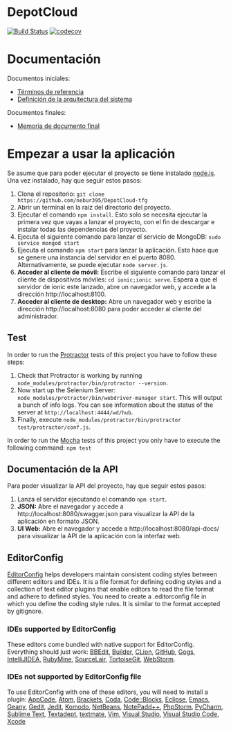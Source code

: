# DepotCloud

[![Build Status](https://travis-ci.com/nebur395/DepotCloud-tfg.svg?token=TeQnRfV979qCVxB8pdn2&branch=master)](https://travis-ci.com/nebur395/DepotCloud-tfg)
[![codecov](https://codecov.io/gh/nebur395/DepotCloud-tfg/branch/master/graph/badge.svg?token=gzD6RFnKbB)](https://codecov.io/gh/nebur395/DepotCloud-tfg)

# Documentación
Documentos iniciales:
* [Términos de referencia](docs/TerminosDeReferencia.md)
* [Definición de la arquitectura del sistema](docs/DefinicionArquitecturaSistema.md)

Documentos finales:
* [Memoria de documento final](docs/Moreno_Jimeno_Rubén_680882_TFG.pdf)

# Empezar a usar la aplicación
Se asume que para poder ejecutar el proyecto se tiene instalado [node.js](http://nodejs.org). Una vez instalado, hay que
seguir estos pasos:

1. Clona el repositorio: `git clone https://github.com/nebur395/DepotCloud-tfg`
1. Abrir un terminal en la raíz del directorio del proyecto.
1. Ejecutar el comando `npm install`. Esto solo se necesita ejecutar la primera vez que vayas a lanzar el proyecto, con 
el fin de descargar e instalar todas las dependencias del proyecto.
1. Ejecuta el siguiente comando para lanzar el servicio de MongoDB: `sudo service mongod start`
1. Ejecuta el comando `npm start` para lanzar la aplicación. Esto hace que se genere una instancia del servidor en el 
puerto 8080. Alternativamente, se puede ejecutar `node server.js`.
1. **Acceder al cliente de móvil:** Escribe el siguiente comando para lanzar el cliente de dispositivos móviles: `cd ionic;ionic serve`.
Espera a que el servidor de ionic este lanzado, abre un navegador web, y accede a la dirección http://localhost:8100.
1. **Acceder al cliente de desktop:** Abre un navegador web y escribe la dirección http://localhost:8080 para poder acceder al cliente del administrador.

## Test
In order to run the [Protractor](http://www.protractortest.org/#/) tests of this project you have to follow these steps:
  1. Check that Protractor is working by running `node_modules/protractor/bin/protractor --version`.
  2. Now start up the Selenium Server: `node_modules/protractor/bin/webdriver-manager start`. This will output a bunch of info logs. You can see information about the status of the server at `http://localhost:4444/wd/hub`.
  3. Finally, execute `node_modules/protractor/bin/protractor test/protractor/conf.js`.
  
In order to run the [Mocha](https://mochajs.org/) tests of this project you only have to execute the following command: `npm test`

## Documentación de la API
Para poder visualizar la API del proyecto, hay que seguir estos pasos:  
1. Lanza el servidor ejecutando el comando `npm start`.
1. **JSON:** Abre el navegador y accede a http://localhost:8080/swagger.json para visualizar la API de la aplicación en formato JSON.
1. **UI Web:** Abre el navegador y accede a http://localhost:8080/api-docs/ para visualizar la API de la aplicación con la interfaz web.

## EditorConfig 
[EditorConfig](http://editorconfig.org/) helps developers maintain consistent coding styles between different editors and IDEs. It is a file format for defining coding styles and a collection of text editor plugins that enable editors to read the file format and adhere to defined styles.
You need to create a .editorconfig file in which you define the coding style rules. It is similar to the format accepted by gitignore.

### IDEs supported by EditorConfig
These editors come bundled with native support for EditorConfig. Everything should just work: [BBEdit](http://www.barebones.com/support/technotes/editorconfig.html), [Builder](https://wiki.gnome.org/Apps/Builder/Features#EditorConfig), [CLion](https://github.com/JetBrains/intellij-community/tree/master/plugins/editorconfig), [GitHub](https://github.com/RReverser/github-editorconfig#readme), [Gogs](https://gogs.io/), [IntelliJIDEA](https://github.com/JetBrains/intellij-community/tree/master/plugins/editorconfig), [RubyMine](https://github.com/JetBrains/intellij-community/tree/master/plugins/editorconfig), [SourceLair](https://www.sourcelair.com/features/editorconfig), [TortoiseGit](https://tortoisegit.org/), [WebStorm](https://github.com/JetBrains/intellij-community/tree/master/plugins/editorconfig).

### IDEs not supported by EditorConfig file
To use EditorConfig with one of these editors, you will need to install a plugin: [AppCode](https://plugins.jetbrains.com/plugin/7294), [Atom](https://github.com/sindresorhus/atom-editorconfig#readme), [Brackets](https://github.com/kidwm/brackets-editorconfig/), [Coda](https://panic.com/coda/plugins.php#Plugins), [Code::Blocks](https://github.com/editorconfig/editorconfig-codeblocks#readme), [Eclipse](https://github.com/ncjones/editorconfig-eclipse#readme), [Emacs](https://github.com/editorconfig/editorconfig-emacs#readme), [Geany](https://github.com/editorconfig/editorconfig-geany#readme), [Gedit](https://github.com/editorconfig/editorconfig-gedit#readme), [Jedit](https://github.com/editorconfig/editorconfig-jedit#readme), [Komodo](http://komodoide.com/packages/addons/editorconfig/), [NetBeans](https://github.com/welovecoding/editorconfig-netbeans#readme), [NotePadd++](https://github.com/editorconfig/editorconfig-notepad-plus-plus#readme), [PhpStorm](https://plugins.jetbrains.com/plugin/7294), [PyCharm](https://plugins.jetbrains.com/plugin/7294), [Sublime Text](https://github.com/sindresorhus/editorconfig-sublime#readme), [Textadept](https://github.com/editorconfig/editorconfig-textadept#readme), [textmate](https://github.com/Mr0grog/editorconfig-textmate#readme), [Vim](https://github.com/editorconfig/editorconfig-vim#readme), [Visual Studio](https://github.com/editorconfig/editorconfig-visualstudio#readme), [Visual Studio Code](https://marketplace.visualstudio.com/items?itemName=EditorConfig.EditorConfig), [Xcode](https://github.com/MarcoSero/EditorConfig-Xcode)
